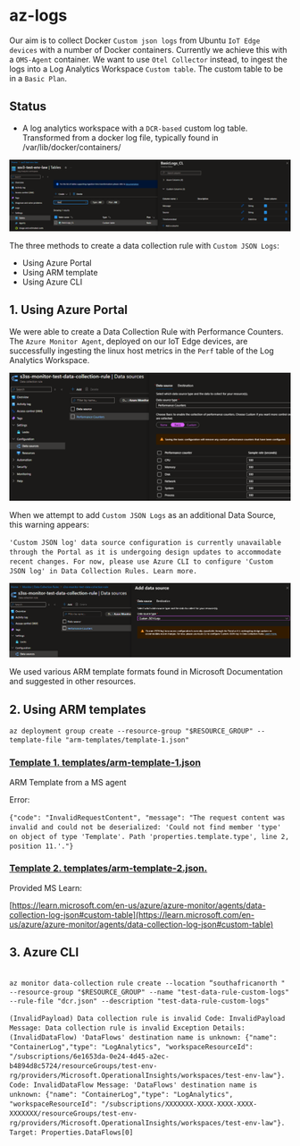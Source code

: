 # az-logs

Our aim is to collect Docker `Custom json logs` from Ubuntu `IoT Edge devices` with a number of Docker containers.
Currently we achieve this with a `OMS-Agent` container.
We want to use `Otel Collector` instead, to ingest the logs into a Log Analytics Workspace `Custom table`. The custom table to be in a `Basic Plan`.

## Status

* A log analytics workspace with a `DCR-based` custom log table. Transformed from a docker log file, typically found in /var/lib/docker/containers/

![Basic Log Table](images/basic-log-table.png)

The three methods to create a data collection rule with `Custom JSON Logs`:

* Using Azure Portal
* Using ARM template
* Using Azure CLI  

## 1. Using Azure Portal

We were able to create a Data Collection Rule with Performance Counters. The `Azure Monitor Agent`, deployed on our IoT Edge devices,  are successfully ingesting the linux host metrics in the `Perf` table of the Log Analytics Workspace.

![Performance Counters](images/az-monitor-data-collection-rule-performance-counters.png)

When we attempt to add `Custom JSON Logs` as an additional Data Source, this warning appears:

`'Custom JSON log' data source configuration is currently unavailable through the Portal as it is undergoing design updates to accommodate recent changes. For now, please use Azure CLI to configure 'Custom JSON log' in Data Collection Rules. Learn more.`

![Custom JSON Logs](images/az-monitor-data-collection-rule-custom-json-logs.png)

We used various ARM template formats found in Microsoft Documentation and suggested in other resources.

## 2. Using ARM templates

```shell
az deployment group create --resource-group "$RESOURCE_GROUP" --template-file "arm-templates/template-1.json"

```

### [Template 1. templates/arm-template-1.json](arm-templates/template-1.json)

ARM Template from a MS agent

Error:

`{"code": "InvalidRequestContent", "message": "The request content was invalid and could not be deserialized: 'Could not find member 'type' on object of type 'Template'. Path 'properties.template.type', line 2, position 11.'."}`

### [Template 2. templates/arm-template-2.json.](arm-templates/template-2.json)

Provided MS Learn:

 [https://learn.microsoft.com/en-us/azure/azure-monitor/agents/data-collection-log-json#custom-table](https://learn.microsoft.com/en-us/azure/azure-monitor/agents/data-collection-log-json#custom-table)

## 3. Azure CLI

```shell

az monitor data-collection rule create --location “southafricanorth " --resource-group "$RESOURCE_GROUP" --name "test-data-rule-custom-logs" --rule-file "dcr.json" --description "test-data-rule-custom-logs"

```

`(InvalidPayload) Data collection rule is invalid
Code: InvalidPayload
Message: Data collection rule is invalid
Exception Details:      (InvalidDataFlow) 'DataFlows' destination name is unknown: {"name": "ContainerLog","type": "LogAnalytics", "workspaceResourceId": "/subscriptions/6e1653da-0e24-4d45-a2ec-b4894d8c5724/resourceGroups/test-env-rg/providers/Microsoft.OperationalInsights/workspaces/test-env-law"}.
        Code: InvalidDataFlow
        Message: 'DataFlows' destination name is unknown: {"name": "ContainerLog","type": "LogAnalytics", "workspaceResourceId": "/subscriptions/XXXXXXX-XXXX-XXXX-XXXX-XXXXXXX/resourceGroups/test-env-rg/providers/Microsoft.OperationalInsights/workspaces/test-env-law"}.
        Target: Properties.DataFlows[0]`
